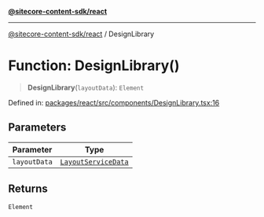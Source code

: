 [**@sitecore-content-sdk/react**](../README.md)

***

[@sitecore-content-sdk/react](../README.md) / DesignLibrary

# Function: DesignLibrary()

> **DesignLibrary**(`layoutData`): `Element`

Defined in: [packages/react/src/components/DesignLibrary.tsx:16](https://github.com/Sitecore/content-sdk/blob/bc4d59e76288877091ea87e0b1f0d7300950e831/packages/react/src/components/DesignLibrary.tsx#L16)

## Parameters

| Parameter | Type |
| ------ | ------ |
| `layoutData` | [`LayoutServiceData`](../interfaces/LayoutServiceData.md) |

## Returns

`Element`
